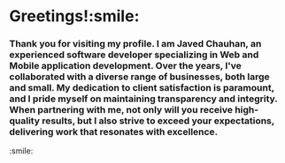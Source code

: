 <h1>Greetings!:smile:</h1>

<h3>Thank you for visiting my profile. I am Javed Chauhan, an experienced software developer specializing in Web and Mobile application development. Over the years, I've collaborated with a diverse range of businesses, both large and small. My dedication to client satisfaction is paramount, and I pride myself on maintaining transparency and integrity. When partnering with me, not only will you receive high-quality results, but I also strive to exceed your expectations, delivering work that resonates with excellence.</h3>
:smile:

<!--
**ChauhanJaved/ChauhanJaved** is a ✨ _special_ ✨ repository because its `README.md` (this file) appears on your GitHub profile.

Here are some ideas to get you started:

- 🔭 I’m currently working on ...
- 🌱 I’m currently learning ...
- 👯 I’m looking to collaborate on ...
- 🤔 I’m looking for help with ...
- 💬 Ask me about ...
- 📫 How to reach me: ...
- 😄 Pronouns: ...
- ⚡ Fun fact: ...
-->
